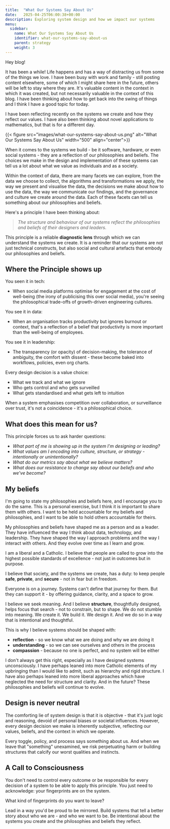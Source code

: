 ```yaml
---
title:  "What Our Systems Say About Us"
date:   2025-04-25T06:00:38+00:00
description: Exploring system design and how we impact our systems
menu:
  sidebar:
    name: What Our Systems Say About Us
    identifier: what-our-systems-say-about-us
    parent: strategy
    weight: 3
---
```


Hey blog!

It has been a while! Life happens and has a way of distracting us from some of the things we love. I have been busy with work and family - still posting content elsewhere, some of which I might share here in the future, others will be left to stay where they are. It's valuable content in the context in which it was created, but not necessarily valuable in the context of this blog. I have been thinking about how to get back into the swing of things and I think I have a good topic for today.

I have been reflecting recently on the systems we create and how they reflect our values. I have also been thinking about novel applications to mathematics, but that is for a different day.

{{< figure src="images/what-our-systems-say-about-us.png" alt="What Our Systems Say About Us" width="500" align="center">}}

When it comes to the systems we build - be it software, hardware, or even social systems - they are a reflection of our philosophies and beliefs. The choices we make in the design and implementation of these systems can tell us a lot about what we value as individuals and as a society.

Within the context of data, there are many facets we can explore, from the data we choose to collect, the algorithms and transformations we apply, the way we present and visualise the data, the decisions we make about how to use the data, the way we communicate our findings, and the governance and culture we create around the data. Each of these facets can tell us something about our philosophies and beliefs.

Here's a principle I have been thinking about:

> *The structure and behaviour of our systems reflect the philosophies and beliefs of their designers and leaders.*

This principle is a reliable **diagnostic lens** through which we can understand the systems we create. It is a reminder that our systems are not just technical constructs, but also social and cultural artefacts that embody our philosophies and beliefs.

## Where the Principle shows up

You seen it in tech:

- When social media platforms optimise for engagement at the cost of well-being (the irony of publicising this over social media), you're seeing the philosophical trade-offs of growth-driven engineering cultures.

You see it in data:

- When an organisation tracks productivity but ignores burnout or context, that's a reflection of a belief that productivity is more important than the well-being of employees.

You see it in leadership:

- The transparency (or opacity) of decision-making, the tolerance of ambiguity, the comfort with dissent - these become baked into workflows, policies, even org charts.

Every design decision is a value choice:

- What we track and what we ignore
- Who gets control and who gets surveilled
- What gets standardised and what gets left to intuition
  
When a system emphasises competition over collaboration, or surveillance over trust, it's not a coincidence - it's a philosophical choice.

## What does this mean for us?

This principle forces us to ask harder questions:

- *What part of me is showing up in the system I'm designing or leading?*
- *What values am I encoding into culture, structure, or strategy - intentionally or unintentionally?*
- *What do our metrics say about what we believe matters?*
- *What does our resistance to change say about our beliefs and who we've become?*

## My beliefs

I'm going to state my philosophies and beliefs here, and I encourage you to do the same. This is a personal exercise, but I think it is important to share them with others. I want to be held accountable for my beliefs and philosophies, and I want to be able to hold others accountable for theirs.

My philosophies and beliefs have shaped me as a person and as a leader. They have influenced the way I think about data, technology, and leadership. They have shaped the way I approach problems and the way I interact with others. And they evolve over time as I learn and grow.

I am a liberal and a Catholic. I believe that people are called to grow into the highest possible standards of excellence - not just in outcomes but in purpose. 

I believe that society, and the systems we create, has a duty: to keep people **safe**, **private**, and **secure** - not in fear but in freedom.

Everyone is on a journey. Systems can't define that journey for them. But they can support it - by offering guidance, clarity, and a space to grow.

I believe we seek meaning. And I believe **structure**, thoughtfully designed, helps focus that search - not to constrain, but to shape. We do not stumble into meaning. We create it. We build it. We design it. And we do so in a way that is intentional and thoughtful.

This is why I believe systems should be shaped with:

- **reflection** - so we know what we are doing and why we are doing it
- **understanding** - so we can see ourselves and others in the process
- **compassion** - because no one is perfect, and no system will be either

I don't always get this right, especially as I have designed systems unconsciously. I have perhaps leaned into more Catholic elements of my upbringing than I would like to admit, such as hierarchy and rigid structure. I have also perhaps leaned into more liberal approaches which have neglected the need for structure and clarity. And in the future? These philosophies and beliefs will continue to evolve.

## Design is never neutral

The comforting lie of system design is that it is objective - that it's just logic and reasoning, devoid of personal biases or societal influences. However, every design decision we make is inherently subjective, reflecting our values, beliefs, and the context in which we operate.

Every toggle, policy, and process says something about us. And when we leave that "something" unexamined, we risk perpetuating harm or building structures that calcify our worst qualities and instincts.

## A Call to Consciousness

You don't need to control every outcome or be responsible for every decision of a system to be able to apply this principle. You just need to acknowledge: your fingerprints are on the system.

What kind of fingerprints do you want to leave?

Lead in a way you'd be proud to be mirrored. Build systems that tell a better story about who we are - and who we want to be.
Be intentional about the systems you create and the philosophies and beliefs they reflect.
